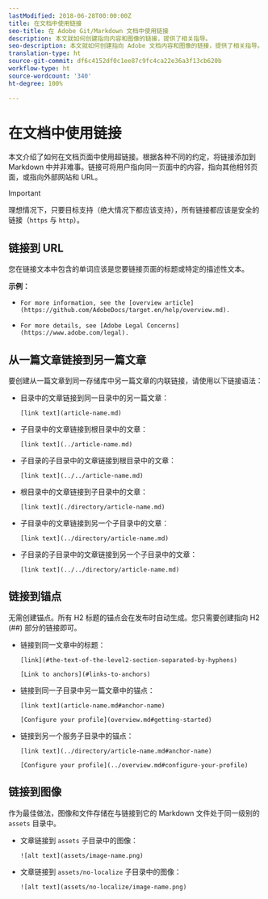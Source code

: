 ```yaml
---
lastModified: 2018-06-28T00:00:00Z
title: 在文档中使用链接
seo-title: 在 Adobe Git/Markdown 文档中使用链接
description: 本文就如何创建指向内容和图像的链接，提供了相关指导。
seo-description: 本文就如何创建指向 Adobe 文档内容和图像的链接，提供了相关指导。
translation-type: ht
source-git-commit: df6c4152df0c1ee87c9fc4ca22e36a3f13cb620b
workflow-type: ht
source-wordcount: '340'
ht-degree: 100%

---
```



# 在文档中使用链接

本文介绍了如何在文档页面中使用超链接。根据各种不同的约定，将链接添加到 Markdown 中并非难事。链接可将用户指向同一页面中的内容，指向其他相邻页面，或指向外部网站和 URL。

>[!IMPORTANT]
>理想情况下，只要目标支持（绝大情况下都应该支持），所有链接都应该是安全的链接（`https` 与 `http`）。

## 链接到 URL

您在链接文本中包含的单词应该是您要链接页面的标题或特定的描述性文本。

**示例：**

- `For more information, see the [overview article](https://github.com/AdobeDocs/target.en/help/overview.md).`

- `For more details, see [Adobe Legal Concerns](https://www.adobe.com/legal).`

## 从一篇文章链接到另一篇文章

要创建从一篇文章到同一存储库中另一篇文章的内联链接，请使用以下链接语法：

- 目录中的文章链接到同一目录中的另一篇文章：

   `[link text](article-name.md)`

- 子目录中的文章链接到根目录中的文章：

   `[link text](../article-name.md)`

- 子目录的子目录中的文章链接到根目录中的文章：

   `[link text](../../article-name.md)`

- 根目录中的文章链接到子目录中的文章：

   `[link text](./directory/article-name.md)`

- 子目录中的文章链接到另一个子目录中的文章：

   `[link text](../directory/article-name.md)`

- 子目录的子目录中的文章链接到另一个子目录中的文章：

   `[link text](../../directory/article-name.md)`

## 链接到锚点

无需创建锚点。所有 H2 标题的锚点会在发布时自动生成。您只需要创建指向 H2 (##) 部分的链接即可。

- 链接到同一文章中的标题：

   `[link](#the-text-of-the-level2-section-separated-by-hyphens)`

   `[Link to anchors](#links-to-anchors)`

- 链接到同一子目录中另一篇文章中的锚点：

   `[link text](article-name.md#anchor-name)`

   `[Configure your profile](overview.md#getting-started)`

- 链接到另一个服务子目录中的锚点：

   `[link text](../directory/article-name.md#anchor-name)`

   `[Configure your profile](../overview.md#configure-your-profile)`

## 链接到图像

作为最佳做法，图像和文件存储在与链接到它的 Markdown 文件处于同一级别的 `assets` 目录中。

- 文章链接到 `assets` 子目录中的图像：

   `![alt text](assets/image-name.png)`

- 文章链接到 `assets/no-localize` 子目录中的图像：

   `![alt text](assets/no-localize/image-name.png)`
